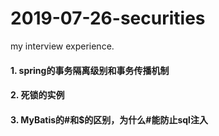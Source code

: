 # 2019-07-26-securities
my interview experience.

#### 1. spring的事务隔离级别和事务传播机制

#### 2. 死锁的实例

#### 3. MyBatis的#和$的区别，为什么#能防止sql注入

